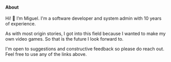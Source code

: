 #### About
Hi! :wave: I’m Miguel. I'm a software developer and system admin with 10 years of experience.

As with most origin stories, I got into this field because I wanted to make my own video games. So that is the future I look forward to.

I'm open to suggestions and constructive feedback so please do reach out. Feel free to use any of the links above.
